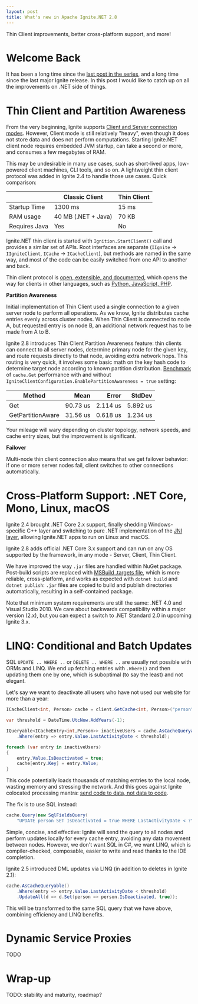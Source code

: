 ```yaml
---
layout: post
title: What's new in Apache Ignite.NET 2.8
---
```


Thin Client improvements, better cross-platform support, and more!


# Welcome Back

It has been a long time since the [last post in the series](https://ptupitsyn.github.io/Whats-New-In-Ignite-Net-2.1/), and a long time since the last major Ignite release. In this post I would like to catch up on all the improvements on .NET side of things.


# Thin Client and Partition Awareness

From the very beginning, Ignite supports [Client and Server connection modes](https://apacheignite.readme.io/docs/clients-vs-servers). However, Client mode is still relatively "heavy", even though it does not store data and does not perform computations. Starting Ignite.NET client node requires embedded JVM startup, can take a second or more, and consumes a few megabytes of RAM.

This may be undesirable in many use cases, such as short-lived apps, low-powered client machines, CLI tools, and so on. A lightweight thin client protocol was added in Ignite 2.4 to handle those use cases. Quick comparison:

|               | Classic Client      | Thin Client |
|---------------|---------------------|-------------|
| Startup Time  | 1300 ms             | 15 ms       |
| RAM usage     | 40 MB (.NET + Java) | 70 KB       |
| Requires Java | Yes                 | No          |

Ignite.NET thin client is started with `Ignition.StartClient()` call and provides a similar set of APIs. Root interfaces are separate (`IIgnite` -> `IIgniteClient`, `ICache` -> `ICacheClient`), but methods are named in the same way, and most of the code can be easily switched from one API to another and back.

Thin client protocol is [open, extensible, and documented](https://cwiki.apache.org/confluence/display/IGNITE/IEP-9+Thin+Client+Protocol#IEP-9ThinClientProtocol-Handshake), which opens the way for clients in other languages, such as [Python, JavaScript, PHP](https://apacheignite.readme.io/docs/thin-clients).

**Partition Awareness**

Initial implementation of Thin Client used a single connection to a given server node to perform all operations. As we know, Ignite distributes cache entries evenly across cluster nodes. When Thin Client is connected to node A, but requested entry is on node B, an additional network request has to be made from A to B.

Ignite 2.8 introduces Thin Client Partition Awareness feature: thin clients can connect to all server nodes, determine primary node for the given key, and route requests directly to that node, avoiding extra network hops. This routing is very quick, it involves some basic math on the key hash code to determine target node according to known partition distribution. [Benchmark](https://github.com/ptupitsyn/IgniteNetBenchmarks/blob/master/IgniteThinClientBenchmark.cs) of `cache.Get` performance with and without `IgniteClientConfiguration.EnablePartitionAwareness = true` setting:

|            Method |     Mean |    Error |   StdDev |
|------------------ |---------:|---------:|---------:|
|               Get | 90.73 us | 2.114 us | 5.892 us |
| GetPartitionAware | 31.56 us | 0.618 us | 1.234 us |

Your mileage will wary depending on cluster topology, network speeds, and cache entry sizes, but the improvement is significant.

**Failover**

Multi-node thin client connection also means that we get failover behavior: if one or more server nodes fail, client switches to other connections automatically.


# Cross-Platform Support: .NET Core, Mono, Linux, macOS

Ignite 2.4 brought .NET Core 2.x support, finally shedding Windows-specific C++ layer and switching to pure .NET implementation of the [JNI layer](https://en.wikipedia.org/wiki/Java_Native_Interface), allowing Ignite.NET apps to run on Linux and macOS.

Ignite 2.8 adds official .NET Core 3.x support and can run on any OS supported by the framework, in any mode - Server, Client, Thin Client.

We have improved the way `.jar` files are handled within NuGet package. Post-build scripts are replaced with [MSBuild .targets file](https://docs.microsoft.com/en-us/visualstudio/msbuild/msbuild-dot-targets-files?view=vs-2019), which is more reliable, cross-platform, and works as expected with `dotnet build` and `dotnet publish`: `.jar` files are copied to build and publish directories automatically, resulting in a self-contained package.

Note that minimum system requirements are still the same: .NET 4.0 and Visual Studio 2010. We care about backwards compatibility within a major version (2.x), but you can expect a switch to .NET Standard 2.0 in upcoming Ignite 3.x.


# LINQ: Conditional and Batch Updates

SQL `UPDATE .. WHERE ..` or `DELETE .. WHERE ..` are usually not possible with ORMs and LINQ. We end up fetching entries with `.Where()` and then updating them one by one, which is suboptimal (to say the least) and not elegant. 

Let's say we want to deactivate all users who have not used our website for more than a year:

```cs
ICacheClient<int, Person> cache = client.GetCache<int, Person>("person");

var threshold = DateTime.UtcNow.AddYears(-1);

IQueryable<ICacheEntry<int,Person>> inactiveUsers = cache.AsCacheQueryable()
	.Where(entry => entry.Value.LastActivityDate < threshold);

foreach (var entry in inactiveUsers)
{
	entry.Value.IsDeactivated = true;
	cache[entry.Key] = entry.Value;
}
```

This code potentially loads thousands of matching entries to the local node, wasting memory and stressing the network. And this goes against Ignite colocated processing mantra: [send code to data, not data to code](https://ignite.apache.org/features/collocatedprocessing.html).

The fix is to use SQL instead:

```cs
cache.Query(new SqlFieldsQuery(
	"UPDATE person SET IsDeactivated = true WHERE LastActivityDate < ?", threshold));
```

Simple, concise, and effective: Ignite will send the query to all nodes and perform updates locally for every cache entry, avoiding any data movement between nodes. However, we don't want SQL in C#, we want LINQ, which is compiler-checked, composable, easier to write and read thanks to the IDE completion.

Ignite 2.5 introduced DML updates via LINQ (in addition to deletes in Ignite 2.1):

```cs
cache.AsCacheQueryable()
	.Where(entry => entry.Value.LastActivityDate < threshold)
	.UpdateAll(d => d.Set(person => person.IsDeactivated, true));
```

This will be transformed to the same SQL query that we have above, combining efficiency and LINQ benefits.


# Dynamic Service Proxies

TODO


# Wrap-up

TODO: stability and maturity, roadmap?